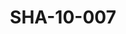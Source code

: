 ---
pid: SHA-10-007
title: SHA-10-007
language: ar
collection: شرحبيل احمد
original_label: 
rights: شرحبيل احمد
location_of_original: شرحبيل احمد
photographer_or_studio: 
scanned_from: photograph 8.7 by 9.1
_date: late 1950s
location: الخرطوم، حديقة الحيوان
description: شرحبيل احمد الطيب محمد سعيد وشخص اخر
additional_notes: 
permission_display: 'yes'
on_server: 'no'
on_website: 'no'
permalink: "/archive/ar/sha-10-007.html"
layout: photo-page
---